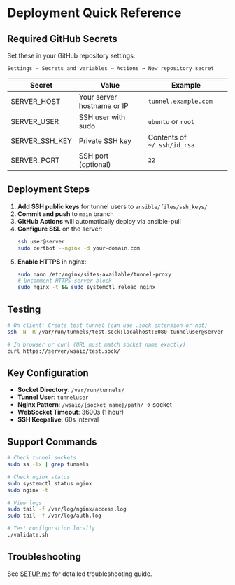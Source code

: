 # Deployment Quick Reference

## Required GitHub Secrets

Set these in your GitHub repository settings:

```
Settings → Secrets and variables → Actions → New repository secret
```

| Secret | Value | Example |
|--------|-------|---------|
| SERVER_HOST | Your server hostname or IP | `tunnel.example.com` |
| SERVER_USER | SSH user with sudo | `ubuntu` or `root` |
| SERVER_SSH_KEY | Private SSH key | Contents of `~/.ssh/id_rsa` |
| SERVER_PORT | SSH port (optional) | `22` |

## Deployment Steps

1. **Add SSH public keys** for tunnel users to `ansible/files/ssh_keys/`
2. **Commit and push** to `main` branch
3. **GitHub Actions** will automatically deploy via ansible-pull
4. **Configure SSL** on the server:
   ```bash
   ssh user@server
   sudo certbot --nginx -d your-domain.com
   ```
5. **Enable HTTPS** in nginx:
   ```bash
   sudo nano /etc/nginx/sites-available/tunnel-proxy
   # Uncomment HTTPS server block
   sudo nginx -t && sudo systemctl reload nginx
   ```

## Testing

```bash
# On client: Create test tunnel (can use .sock extension or not)
ssh -N -R /var/run/tunnels/test.sock:localhost:8080 tunneluser@server

# In browser or curl (URL must match socket name exactly)
curl https://server/wsaio/test.sock/
```

## Key Configuration

- **Socket Directory**: `/var/run/tunnels/`
- **Tunnel User**: `tunneluser`
- **Nginx Pattern**: `/wsaio/{socket_name}/path/` → socket
- **WebSocket Timeout**: 3600s (1 hour)
- **SSH Keepalive**: 60s interval

## Support Commands

```bash
# Check tunnel sockets
sudo ss -lx | grep tunnels

# Check nginx status
sudo systemctl status nginx
sudo nginx -t

# View logs
sudo tail -f /var/log/nginx/access.log
sudo tail -f /var/log/auth.log

# Test configuration locally
./validate.sh
```

## Troubleshooting

See [SETUP.md](SETUP.md) for detailed troubleshooting guide.
